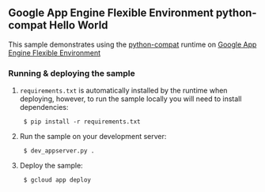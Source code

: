 ## Google App Engine Flexible Environment python-compat Hello World

This sample demonstrates using the [python-compat](https://cloud.google.com/appengine/docs/managed-vms/python/migrating-an-existing-app) runtime on [Google App Engine Flexible Environment](https://cloud.google.com/python/getting-started/hello-world)

### Running & deploying the sample

1. `requirements.txt` is automatically installed by the runtime when deploying, however, to run the sample locally you will need to install dependencies:

        $ pip install -r requirements.txt

2. Run the sample on your development server:
        
        $ dev_appserver.py .

3. Deploy the sample:

        $ gcloud app deploy
